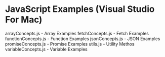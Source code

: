 
JavaScript Examples (Visual Studio For Mac)
==========================================================================
arrayConcepts.js    - Array Examples
fetchConcepts.js    - Fetch Examples
functionConcepts.js - Function Examples
jsonConcepts.js     - JSON Examples
promiseConcepts.js  - Promise Examples
utils.js            - Utility Methos
variableConcepts.js - Variable Examples
